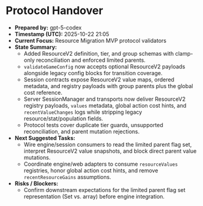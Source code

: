 # Protocol Handover

- **Prepared by:** gpt-5-codex
- **Timestamp (UTC):** 2025-10-22 21:05
- **Current Focus:** Resource Migration MVP protocol validators
- **State Summary:**
  - Added ResourceV2 definition, tier, and group schemas with clamp-only reconciliation and enforced limited parents.
  - `validateGameConfig` now accepts optional ResourceV2 payloads alongside legacy config blocks for transition coverage.
  - Session contracts expose ResourceV2 value maps, ordered metadata, and registry payloads with group parents plus the global cost reference.
  - Server SessionManager and transports now deliver ResourceV2 registry payloads, `values` metadata, global action cost hints, and `recentValueChanges` logs while stripping legacy resource/stat/population fields.
  - Protocol tests cover duplicate tier guards, unsupported reconciliation, and parent mutation rejections.
- **Next Suggested Tasks:**
  - Wire engine/session consumers to read the limited parent flag set, interpret ResourceV2 value snapshots, and block direct parent value mutations.
  - Coordinate engine/web adapters to consume `resourceValues` registries, honor global action cost hints, and remove `recentResourceGains` assumptions.
- **Risks / Blockers:**
  - Confirm downstream expectations for the limited parent flag set representation (Set vs. array) before engine integration.
